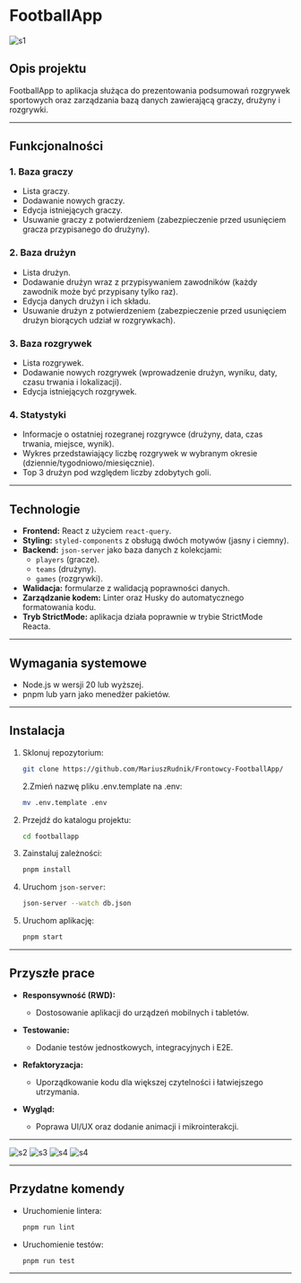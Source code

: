 # FootballApp

![s1](src/components/screen/s1.png)

## Opis projektu

FootballApp to aplikacja służąca do prezentowania podsumowań rozgrywek sportowych oraz zarządzania bazą danych zawierającą graczy, drużyny i rozgrywki.

---

## Funkcjonalności

### 1. Baza graczy

- Lista graczy.
- Dodawanie nowych graczy.
- Edycja istniejących graczy.
- Usuwanie graczy z potwierdzeniem (zabezpieczenie przed usunięciem gracza przypisanego do drużyny).

### 2. Baza drużyn

- Lista drużyn.
- Dodawanie drużyn wraz z przypisywaniem zawodników (każdy zawodnik może być przypisany tylko raz).
- Edycja danych drużyn i ich składu.
- Usuwanie drużyn z potwierdzeniem (zabezpieczenie przed usunięciem drużyn biorących udział w rozgrywkach).

### 3. Baza rozgrywek

- Lista rozgrywek.
- Dodawanie nowych rozgrywek (wprowadzenie drużyn, wyniku, daty, czasu trwania i lokalizacji).
- Edycja istniejących rozgrywek.

### 4. Statystyki

- Informacje o ostatniej rozegranej rozgrywce (drużyny, data, czas trwania, miejsce, wynik).
- Wykres przedstawiający liczbę rozgrywek w wybranym okresie (dziennie/tygodniowo/miesięcznie).
- Top 3 drużyn pod względem liczby zdobytych goli.

---

## Technologie

- **Frontend:** React z użyciem `react-query`.
- **Styling:** `styled-components` z obsługą dwóch motywów (jasny i ciemny).
- **Backend:** `json-server` jako baza danych z kolekcjami:
  - `players` (gracze).
  - `teams` (drużyny).
  - `games` (rozgrywki).
- **Walidacja:** formularze z walidacją poprawności danych.
- **Zarządzanie kodem:** Linter oraz Husky do automatycznego formatowania kodu.
- **Tryb StrictMode:** aplikacja działa poprawnie w trybie StrictMode Reacta.

---

## Wymagania systemowe

- Node.js w wersji 20 lub wyższej.
- pnpm lub yarn jako menedżer pakietów.

---

## Instalacja

1. Sklonuj repozytorium:

   ```bash
   git clone https://github.com/MariuszRudnik/Frontowcy-FootballApp/
   ```

   2.Zmień nazwę pliku .env.template na .env:

   ```bash
   mv .env.template .env
   ```

2. Przejdź do katalogu projektu:
   ```bash
   cd footballapp
   ```
3. Zainstaluj zależności:
   ```bash
   pnpm install
   ```
4. Uruchom `json-server`:
   ```bash
   json-server --watch db.json
   ```
5. Uruchom aplikację:
   ```bash
   pnpm start
   ```

---

## Przyszłe prace

- **Responsywność (RWD):**

  - Dostosowanie aplikacji do urządzeń mobilnych i tabletów.

- **Testowanie:**

  - Dodanie testów jednostkowych, integracyjnych i E2E.

- **Refaktoryzacja:**

  - Uporządkowanie kodu dla większej czytelności i łatwiejszego utrzymania.

- **Wygląd:**

  - Poprawa UI/UX oraz dodanie animacji i mikrointerakcji.

---

![s2](src/components/screen/s2.png)
![s3](src/components/screen/s3.png)
![s4](src/components/screen/s4.png)
![s4](src/components/screen/s5.png)

---

## Przydatne komendy

- Uruchomienie lintera:
  ```bash
  pnpm run lint
  ```
- Uruchomienie testów:
  ```bash
  pnpm run test
  ```

---
